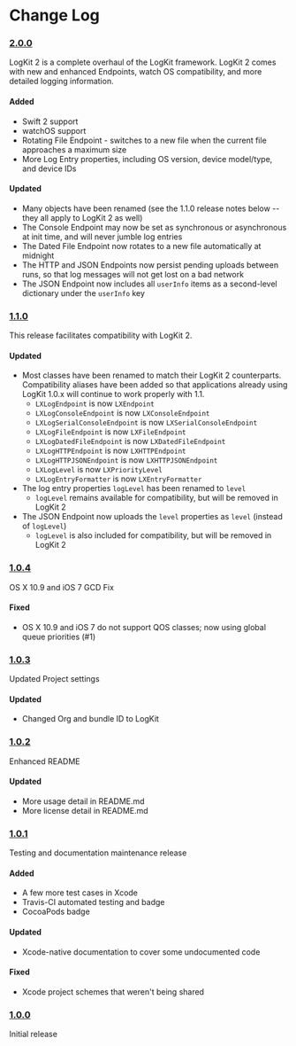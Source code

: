 # Change Log


### [2.0.0](https://github.com/logkit/logkit/releases/tag/2.0.0)

LogKit 2 is a complete overhaul of the LogKit framework. LogKit 2 comes with new and enhanced Endpoints, watch OS compatibility, and more detailed logging information.

#### Added

* Swift 2 support
* watchOS support
* Rotating File Endpoint - switches to a new file when the current file approaches a maximum size
* More Log Entry properties, including OS version, device model/type, and device IDs

#### Updated

* Many objects have been renamed (see the 1.1.0 release notes below -- they all apply to LogKit 2 as well)
* The Console Endpoint may now be set as synchronous or asynchronous at init time, and will never jumble log entries
* The Dated File Endpoint now rotates to a new file automatically at midnight
* The HTTP and JSON Endpoints now persist pending uploads between runs, so that log messages will not get lost on a bad network
* The JSON Endpoint now includes all `userInfo` items as a second-level dictionary under the `userInfo` key


### [1.1.0](https://github.com/logkit/logkit/releases/tag/1.1.0)

This release facilitates compatibility with LogKit 2.

#### Updated

* Most classes have been renamed to match their LogKit 2 counterparts. Compatibility aliases have been added so that applications already using LogKit 1.0.x will continue to work properly with 1.1.
  * `LXLogEndpoint` is now `LXEndpoint`
  * `LXLogConsoleEndpoint` is now `LXConsoleEndpoint`
  * `LXLogSerialConsoleEndpoint` is now `LXSerialConsoleEndpoint`
  * `LXLogFileEndpoint` is now `LXFileEndpoint`
  * `LXLogDatedFileEndpoint` is now `LXDatedFileEndpoint`
  * `LXLogHTTPEndpoint` is now `LXHTTPEndpoint`
  * `LXLogHTTPJSONEndpoint` is now `LXHTTPJSONEndpoint`
  * `LXLogLevel` is now `LXPriorityLevel`
  * `LXLogEntryFormatter` is now `LXEntryFormatter`
* The log entry properties `logLevel` has been renamed to `level`
  * `logLevel` remains available for compatibility, but will be removed in LogKit 2
* The JSON Endpoint now uploads the `level` properties as `level` (instead of `logLevel`)
  * `logLevel` is also included for compatibility, but will be removed in LogKit 2


### [1.0.4](https://github.com/logkit/logkit/releases/tag/1.0.4)

OS X 10.9 and iOS 7 GCD Fix

#### Fixed

* OS X 10.9 and iOS 7 do not support QOS classes; now using global queue priorities (#1)


### [1.0.3](https://github.com/logkit/logkit/releases/tag/1.0.3)

Updated Project settings

#### Updated

* Changed Org and bundle ID to LogKit


### [1.0.2](https://github.com/logkit/logkit/releases/tag/1.0.2)

Enhanced README

#### Updated

* More usage detail in README.md
* More license detail in README.md


### [1.0.1](https://github.com/logkit/logkit/releases/tag/1.0.1)

Testing and documentation maintenance release

#### Added

* A few more test cases in Xcode
* Travis-CI automated testing and badge
* CocoaPods badge

#### Updated

* Xcode-native documentation to cover some undocumented code

#### Fixed

* Xcode project schemes that weren't being shared


### [1.0.0](https://github.com/logkit/logkit/releases/tag/1.0.0)

Initial release
